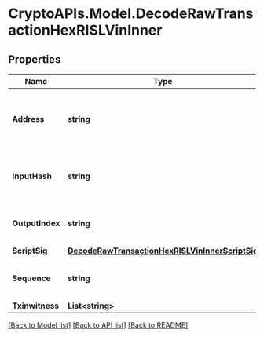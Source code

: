 # CryptoAPIs.Model.DecodeRawTransactionHexRISLVinInner

## Properties

Name | Type | Description | Notes
------------ | ------------- | ------------- | -------------
**Address** | **string** | Represents the addresses which send/receive the amount. | [optional] 
**InputHash** | **string** | Represents the transaction inputs&#39; indentifier. | [optional] 
**OutputIndex** | **string** | Defines the output index of a transaction. | [optional] 
**ScriptSig** | [**DecodeRawTransactionHexRISLVinInnerScriptSig**](DecodeRawTransactionHexRISLVinInnerScriptSig.md) |  | 
**Sequence** | **string** | Represents the script sequence number. | [optional] 
**Txinwitness** | **List&lt;string&gt;** |  | [optional] 

[[Back to Model list]](../README.md#documentation-for-models) [[Back to API list]](../README.md#documentation-for-api-endpoints) [[Back to README]](../README.md)

